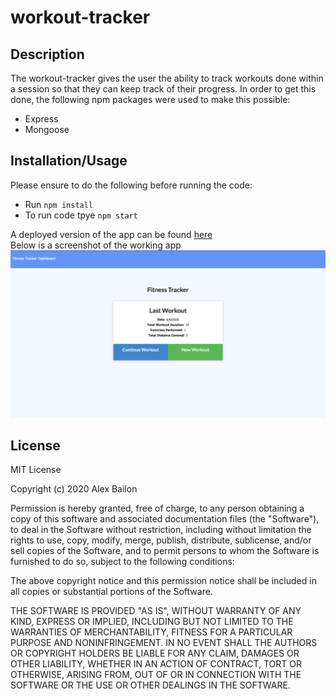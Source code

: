# workout-tracker
 
 ## Description
 The workout-tracker gives the user the ability to track workouts done within a session so that they can keep track of their progress. In order to get this done, the following npm packages were used to make this possible: 
 * Express
 * Mongoose

 ## Installation/Usage
 Please ensure to do the following before running the code:
 * Run `npm install`
 * To run code tpye `npm start`

A deployed version of the app can be found [here](https://workout-tracker-2020-nu.herokuapp.com/?id=5ede7698ec411300175b0bb6)  
Below is a screenshot of the working app  
![workout tracker homepage](./workout-tracker.png)

## License
MIT License

Copyright (c) 2020 Alex Bailon

Permission is hereby granted, free of charge, to any person obtaining a copy of this software and associated documentation files (the "Software"), to deal in the Software without restriction, including without limitation the rights to use, copy, modify, merge, publish, distribute, sublicense, and/or sell copies of the Software, and to permit persons to whom the Software is furnished to do so, subject to the following conditions:

The above copyright notice and this permission notice shall be included in all copies or substantial portions of the Software.

THE SOFTWARE IS PROVIDED "AS IS", WITHOUT WARRANTY OF ANY KIND, EXPRESS OR IMPLIED, INCLUDING BUT NOT LIMITED TO THE WARRANTIES OF MERCHANTABILITY, FITNESS FOR A PARTICULAR PURPOSE AND NONINFRINGEMENT. IN NO EVENT SHALL THE AUTHORS OR COPYRIGHT HOLDERS BE LIABLE FOR ANY CLAIM, DAMAGES OR OTHER LIABILITY, WHETHER IN AN ACTION OF CONTRACT, TORT OR OTHERWISE, ARISING FROM, OUT OF OR IN CONNECTION WITH THE SOFTWARE OR THE USE OR OTHER DEALINGS IN THE SOFTWARE.